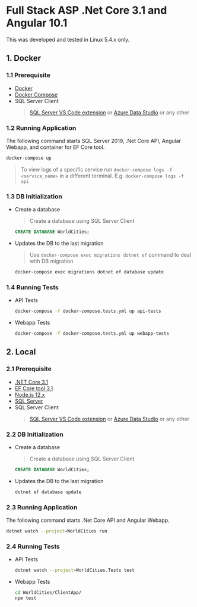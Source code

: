 # Full Stack ASP .Net Core 3.1 and Angular 10.1

This was developed and tested in Linux 5.4.x only.

## 1. Docker

### 1.1 Prerequisite

- [Docker](https://docs.docker.com/get-docker/)
- [Docker Compose](https://docs.docker.com/compose/install/)
- SQL Server Client
  > [SQL Server VS Code extension](https://marketplace.visualstudio.com/items?itemName=ms-mssql.mssql) or [Azure Data Studio](https://docs.microsoft.com/en-us/sql/azure-data-studio/download-azure-data-studio?view=sql-server-ver15) or any other

### 1.2 Running Application

The following command starts SQL Server 2019, .Net Core API, Angular Webapp, and container for EF Core tool.

```sh
docker-compose up
```

> To view logs of a specific service run `docker-compose logs -f <service_name>` in a different terminal.
> E.g. `docker-compose logs -f api`

### 1.3 DB Initialization

- Create a database

  > Create a database using SQL Server Client

  ```sql
  CREATE DATABASE WorldCities;
  ```

- Updates the DB to the last migration

  > Use `docker-compose exec migrations dotnet ef` command to deal with DB migration

  ```sh
  docker-compose exec migrations dotnet ef database update
  ```

### 1.4 Running Tests

- API Tests

  ```sh
  docker-compose -f docker-compose.tests.yml up api-tests
  ```

- Webapp Tests

  ```sh
  docker-compose -f docker-compose.tests.yml up webapp-tests
  ```

## 2. Local

### 2.1 Prerequisite

- [.NET Core 3.1](https://dotnet.microsoft.com/download/dotnet-core/3.1)
- [EF Core tool 3.1](https://docs.microsoft.com/en-us/ef/core/miscellaneous/cli/dotnet)
- [Node.js 12.x](https://nodejs.org/en/download/)
- [SQL Server](https://www.microsoft.com/en-us/sql-server/sql-server-downloads)
- SQL Server Client
  > [SQL Server VS Code extension](https://marketplace.visualstudio.com/items?itemName=ms-mssql.mssql) or [Azure Data Studio](https://docs.microsoft.com/en-us/sql/azure-data-studio/download-azure-data-studio?view=sql-server-ver15) or any other

### 2.2 DB Initialization

- Create a database

  > Create a database using SQL Server Client

  ```sql
  CREATE DATABASE WorldCities;
  ```

- Updates the DB to the last migration

  ```sh
  dotnet ef database update
  ```

### 2.3 Running Application

The following command starts .Net Core API and Angular Webapp.

```sh
dotnet watch --project=WorldCities run
```

### 2.4 Running Tests

- API Tests

  ```sh
  dotnet watch --project=WorldCities.Tests test
  ```

- Webapp Tests

  ```sh
  cd WorldCities/ClientApp/
  npm test
  ```
